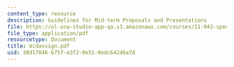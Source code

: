 ```yaml
---
content_type: resource
description: Guidelines for Mid-term Proposals and Presentations
file: https://ol-ocw-studio-app-qa.s3.amazonaws.com/courses/11-943-special-studies-in-urban-studies-and-planning-the-cardener-river-corridor-workshop-fall-2001/38d17046b75fa3f20e518edc64246a7d_midassign.pdf
file_type: application/pdf
resourcetype: Document
title: midassign.pdf
uid: 38d17046-b75f-a3f2-0e51-8edc64246a7d
---
```

